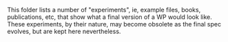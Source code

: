 This folder lists a number of "experiments", ie, example files, books, publications, etc, that show what a final version of a WP would look like. These experiments, by their nature, may become obsolete as the final spec evolves, but are kept here nevertheless.
